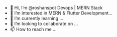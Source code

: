 - 👋 Hi, I’m @roshanspot Devops | MERN Stack
- 👀 I’m interested in MERN & Flutter Development...
- 🌱 I’m currently learning ...
- 💞️ I’m looking to collaborate on ...
- 📫 How to reach me ...

<!---
roshanspot/roshanspot is a ✨ special ✨ repository because its `README.md` (this file) appears on your GitHub profile.
You can click the Preview link to take a look at your changes.
--->
